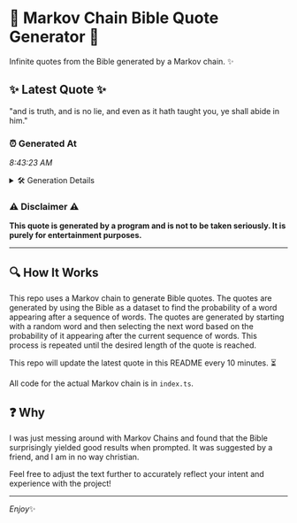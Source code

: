# 📖 Markov Chain Bible Quote Generator 📖

Infinite quotes from the Bible generated by a Markov chain. ✨

## ✨ Latest Quote ✨
"and is truth, and is no lie, and even as it hath taught you, ye shall abide in him."

### ⏰ Generated At
*8:43:23 AM*

<details>
    <summary>🛠️ Generation Details</summary>
    <p>
        <strong>🌱 Seed:</strong> and<br>
        <strong>🔄 Iterations:</strong> 18<br>
        <strong>📜 Context History:</strong><br>[ and ]: is<br>[ and, is ]: truth,<br>[ and, is, truth, ]: and<br>[ and, is, truth,, and ]: is<br>[ and, is, truth,, and, is ]: no<br>[ and, is, truth,, and, is, no ]: lie,<br>[ is, truth,, and, is, no, lie, ]: and<br>[ truth,, and, is, no, lie,, and ]: even<br>[ and, is, no, lie,, and, even ]: as<br>[ is, no, lie,, and, even, as ]: it<br>[ no, lie,, and, even, as, it ]: hath<br>[ lie,, and, even, as, it, hath ]: taught<br>[ and, even, as, it, hath, taught ]: you,<br>[ even, as, it, hath, taught, you, ]: ye<br>[ as, it, hath, taught, you,, ye ]: shall<br>[ it, hath, taught, you,, ye, shall ]: abide<br>[ hath, taught, you,, ye, shall, abide ]: in<br>[ taught, you,, ye, shall, abide, in ]: him.<br>
    </p>
</details>

### ⚠️ Disclaimer ⚠️
**This quote is generated by a program and is not to be taken seriously. It is purely for entertainment purposes.**

---

## 🔍 How It Works

This repo uses a Markov chain to generate Bible quotes. The quotes are generated by using the Bible as a dataset to find the probability of a word appearing after a sequence of words. The quotes are generated by starting with a random word and then selecting the next word based on the probability of it appearing after the current sequence of words. This process is repeated until the desired length of the quote is reached.

This repo will update the latest quote in this README every 10 minutes. ⏳

All code for the actual Markov chain is in `index.ts`.

## ❓ Why

I was just messing around with Markov Chains and found that the Bible surprisingly yielded good results when prompted. 
It was suggested by a friend, and I am in no way christian.

Feel free to adjust the text further to accurately reflect your intent and experience with the project!

---

*Enjoy*✨
